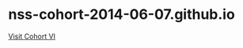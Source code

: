 nss-cohort-2014-06-07.github.io
===============================

[Visit Cohort VI](http://nss-cohort-2014-06-07.github.io/)
